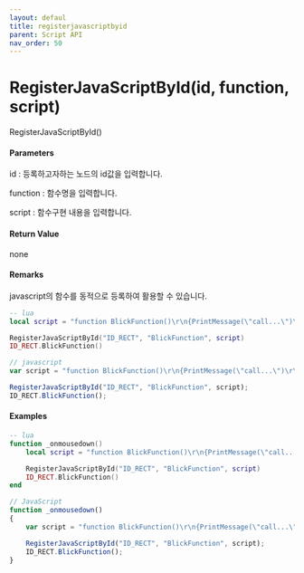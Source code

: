 ```yaml
---
layout: defaul
title: registerjavascriptbyid
parent: Script API
nav_order: 50
---
```

# RegisterJavaScriptById\(id, function, script\)

RegisterJavaScriptById\(\)

#### Parameters

id : 등록하고자하는 노드의 id값을 입력합니다.

function : 함수명을 입력합니다.

script : 함수구현 내용을 입력합니다.

#### Return Value

none

#### Remarks

javascript의 함수를 동적으로 등록하여 활용할 수 있습니다.

```lua
-- lua
local script = "function BlickFunction()\r\n{PrintMessage(\"call...\")\r\n}"        -- javascript function

RegisterJavaScriptById("ID_RECT", "BlickFunction", script)
ID_RECT.BlickFunction()
```

```js
// javascript
var script = "function BlickFunction()\r\n{PrintMessage(\"call...\")\r\n}"        // javascript function

RegisterJavaScriptById("ID_RECT", "BlickFunction", script);
ID_RECT.BlickFunction();
```

#### 

#### Examples

```lua
-- lua
function _onmousedown()
    local script = "function BlickFunction()\r\n{PrintMessage(\"call...\")\r\n}"        -- javascript function

    RegisterJavaScriptById("ID_RECT", "BlickFunction", script)
    ID_RECT.BlickFunction()
end
```

```js
// JavaScript
function _onmousedown()
{    
    var script = "function BlickFunction()\r\n{PrintMessage(\"call...\")\r\n}"        // javascript function

    RegisterJavaScriptById("ID_RECT", "BlickFunction", script);
    ID_RECT.BlickFunction();
}
```



